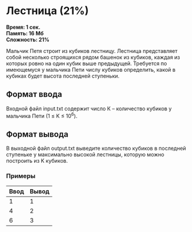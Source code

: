 <h1 class="title">Лестница (21%)</h1>
<p><b>Время: 1 сек.<br>Память: 16 Мб<br>Сложность: 21%</b></p>
<p>Мальчик Петя строит из кубиков лестницу. Лестница представляет собой несколько строящихся рядом башенок из кубиков, каждая из которых ровно на один кубик выше предыдущей. Требуется по имеющемуся у мальчика Пети числу кубиков определить, какой в кубиках будет высота последней ступеньки.</p>
<h2>Формат ввода</h2>
<p>Входной файл input.txt содержит число К – количество кубиков у мальчика Пети (1 ≤ K ≤ 10<sup>6</sup>).</p>
<h2>Формат вывода</h2>
<p>В выходной файл output.txt выведите количество кубиков в последней ступеньке у максимально высокой лестницы, которую можно построить из K кубиков.</p>
<h3>Примеры</h3>
<table class="sample-tests">
<thead>
    <tr>
        <th>Ввод</th>
        <th>Вывод</th>
    </tr>
</thead>
<tbody>
        <tr>
            <td>1</td>
            <td>1</td>
        </tr>
        <tr>
            <td>4</td>
            <td>2</td>
        </tr>
        <tr>
            <td>6</td>
            <td>3</td>
        </tr>
    </tbody>
</table>
